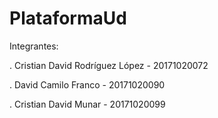 # PlataformaUd


Integrantes: 

. Cristian David Rodríguez López - 20171020072  

. David Camilo Franco - 20171020090 

. Cristian David Munar - 20171020099  
